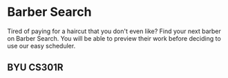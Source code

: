 # Barber Search
Tired of paying for a haircut that you don't even like?
Find your next barber on Barber Search. You will be able to preview their work before deciding to use our easy scheduler.


## BYU CS301R

